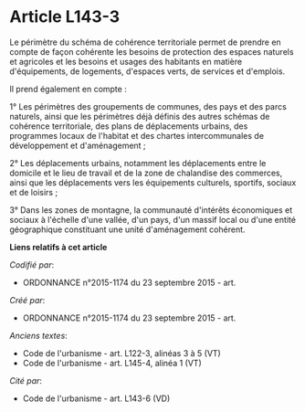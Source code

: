 # Article L143-3

Le périmètre du schéma de cohérence territoriale permet de prendre en compte de façon cohérente les besoins de protection des
espaces naturels et agricoles et les besoins et usages des habitants en matière d'équipements, de logements, d'espaces verts,
de services et d'emplois.

Il prend également en compte :

1° Les périmètres des groupements de communes, des pays et des parcs naturels, ainsi que les périmètres déjà définis des
autres schémas de cohérence territoriale, des plans de déplacements urbains, des programmes locaux de l'habitat et des
chartes intercommunales de développement et d'aménagement ;

2° Les déplacements urbains, notamment les déplacements entre le domicile et le lieu de travail et de la zone de chalandise
des commerces, ainsi que les déplacements vers les équipements culturels, sportifs, sociaux et de loisirs ;

3° Dans les zones de montagne, la communauté d'intérêts économiques et sociaux à l'échelle d'une vallée, d'un pays, d'un
massif local ou d'une entité géographique constituant une unité d'aménagement cohérent.

**Liens relatifs à cet article**

_Codifié par_:

  - ORDONNANCE n°2015-1174 du 23 septembre 2015 - art.

_Créé par_:

  - ORDONNANCE n°2015-1174 du 23 septembre 2015 - art.

_Anciens textes_:

  - Code de l'urbanisme - art. L122-3, alinéas 3 à 5 (VT)
  - Code de l'urbanisme - art. L145-4, alinéa 1 (VT)

_Cité par_:

  - Code de l'urbanisme - art. L143-6 (VD)
